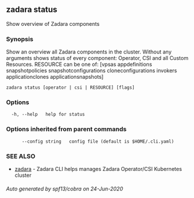 ## zadara status

Show overview of Zadara components

### Synopsis

Show an overview all Zadara components in the cluster.
 Without any arguments shows status of every component: Operator, CSI and all Custom Resources. RESOURCE can be one of: [vpsas appdefinitions snapshotpolicies snapshotconfigurations cloneconfigurations invokers applicationclones applicationsnapshots]

```
zadara status [operator | csi | RESOURCE] [flags]
```

### Options

```
  -h, --help   help for status
```

### Options inherited from parent commands

```
      --config string   config file (default is $HOME/.cli.yaml)
```

### SEE ALSO

* [zadara](README.md)	 - Zadara CLI helps manages Zadara Operator/CSI Kubernetes cluster

###### Auto generated by spf13/cobra on 24-Jun-2020
